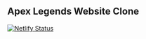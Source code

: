 ## Apex Legends Website Clone

[![Netlify Status](https://api.netlify.com/api/v1/badges/3e9330b7-90e8-43d0-931d-6331619ecc2b/deploy-status)](https://app.netlify.com/sites/apex-legends-clone/deploys)